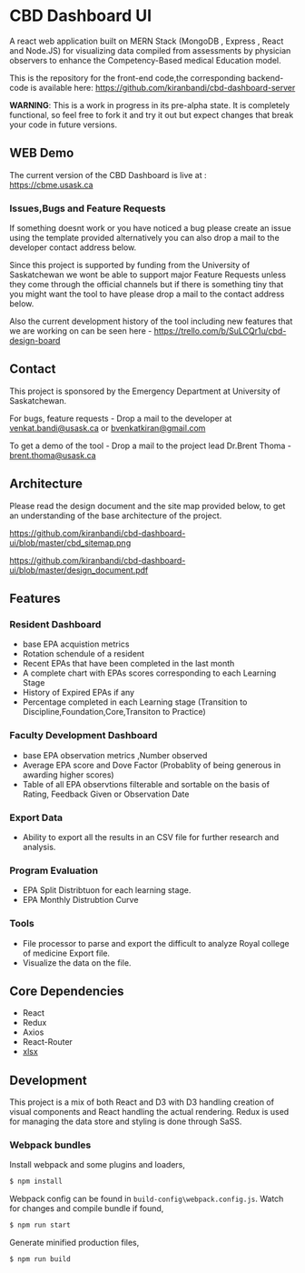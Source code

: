 # CBD Dashboard UI

A react web application built on MERN Stack (MongoDB , Express , React and Node.JS) for visualizing data compiled from assessments by physician observers to enhance the Competency-Based medical Education model.

This is the repository for the front-end code,the corresponding backend-code is available here:
https://github.com/kiranbandi/cbd-dashboard-server

**WARNING**: This is a work in progress in its pre-alpha state. It is completely functional, so feel free to fork it and try it out but expect changes that break your code in future versions.

## WEB Demo

The current version of the CBD Dashboard is live at :  
https://cbme.usask.ca

### Issues,Bugs and Feature Requests
If something doesnt work or you have noticed a bug please create an issue using the template provided
alternatively you can also drop a mail to the developer contact address below.

Since this project is supported by funding from the University of Saskatchewan we wont be
able to support major Feature Requests unless they come through the official channels 
but if there is something tiny that you might want the tool to have please drop a mail to
the contact address below. 

Also the current development history of the tool including new features that we are working on 
can be seen here - https://trello.com/b/SuLCQr1u/cbd-design-board

## Contact 
This project is sponsored by the Emergency Department at University of Saskatchewan.

For bugs, feature requests -
Drop a mail to the developer at venkat.bandi@usask.ca or bvenkatkiran@gmail.com

To get a demo of the tool - 
Drop a mail to the project lead Dr.Brent Thoma - brent.thoma@usask.ca

## Architecture 

Please read the design document and the site map provided below, to get an understanding of the base architecture of the project.

https://github.com/kiranbandi/cbd-dashboard-ui/blob/master/cbd_sitemap.png

https://github.com/kiranbandi/cbd-dashboard-ui/blob/master/design_document.pdf


## Features

### Resident Dashboard
 - base EPA acquistion metrics 
 - Rotation schendule of a resident 
 - Recent EPAs that have been completed in the last month
 - A complete chart with EPAs scores corresponding to each Learning Stage
 - History of Expired EPAs if any
 - Percentage completed in each Learning stage (Transition to Discipline,Foundation,Core,Transiton to Practice)

### Faculty Development Dashboard
 - base EPA observation metrics ,Number observed
 - Average EPA score and Dove Factor (Probablity of being generous in awarding higher scores)
 - Table of all EPA observtions filterable and sortable on the basis of Rating, Feedback Given or    Observation Date

### Export Data
 - Ability to export all the results in an CSV file for further research and analysis.

### Program Evaluation 
 - EPA Split Distribtuon for each learning stage.
 - EPA Monthly Distrubtion Curve 

### Tools
 - File processor to parse and export the difficult to analyze Royal college of medicine Export file.
 - Visualize the data on the file.


## Core Dependencies
 - React 
 - Redux 
 - Axios
 - React-Router
 - [xlsx](https://www.npmjs.com/package/xlsx)

## Development
This project is a mix of both React and D3 with D3 handling creation of visual components 
and React handling the actual rendering.
Redux is used for managing the data store and styling is done through SaSS.

### Webpack bundles
Install webpack and some plugins and loaders,
```bash
$ npm install
```
Webpack config can be found in `build-config\webpack.config.js`.
Watch for changes and compile bundle if found,
```bash
$ npm run start
```
Generate minified production files,
```bash
$ npm run build
```
